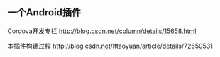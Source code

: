## 一个Android插件

Cordova开发专栏
http://blog.csdn.net/column/details/15658.html

本插件构建过程
http://blog.csdn.net/lftaoyuan/article/details/72650531